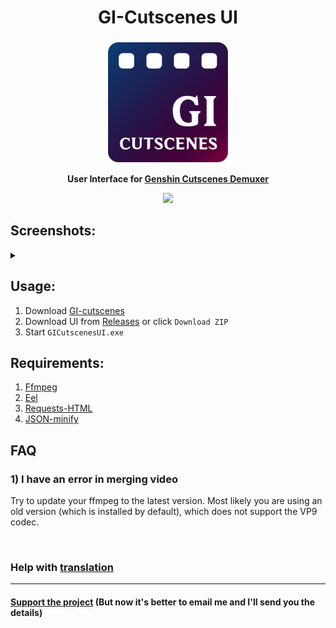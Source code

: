 <h1 align="center">GI-Cutscenes UI</h1>

<p align="center">
    <img src="github/images/icons/UI/ui-1.png" height="200px" align="center">
</p>
<p align="center">
    <strong> User Interface for <a href="https://github.com/ToaHartor/GI-cutscenes">Genshin Cutscenes Demuxer</a></strong>
</p>
<p align="center">
    <img src="https://shields.io/badge/version-v0.3.1-blue">
</p>

## Screenshots:
<details>
  <summary></summary>
  <img src="github/images/main.png" width="550px">
  <img src="github/images/settings.png" width="550px">
  <img src="github/images/animation_low.gif">
</details>

## Usage:
1. Download [GI-cutscenes](https://github.com/ToaHartor/GI-cutscenes)
2. Download UI from [Releases](https://github.com/SuperZombi/GICutscenesUI/releases) or click ```Download ZIP```
3. Start ```GICutscenesUI.exe```

## Requirements:
1. [Ffmpeg](https://ffmpeg.org/)
2. [Eel](https://pypi.org/project/Eel/)
3. [Requests-HTML](https://pypi.org/project/requests-html/)
4. [JSON-minify](https://pypi.org/project/JSON_minify/)

## FAQ
### 1) I have an error in merging video
Try to update your ffmpeg to the latest version. Most likely you are using an old version (which is installed by default), which does not support the VP9 codec.


<br>

### Help with <a href="translations.md">translation</a>

<hr>

#### <a href="https://www.donationalerts.com/r/super_zombi">Support the project</a> (But now it's better to email me and I'll send you the details)
